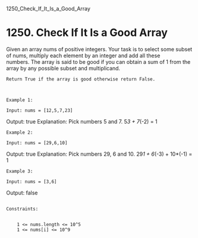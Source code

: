 1250_Check_If_It_Is_a_Good_Array
# 1250. Check If It Is a Good Array

Given an array nums of positive integers. Your task is to select some
        subset of nums, multiply each element by an integer and add all these numbers. The
        array is said to be good if you can obtain a sum
        of 1 from the array by any possible subset and multiplicand.

    Return True if the array is good otherwise return False.
    

     
    Example 1:

    Input: nums = [12,5,7,23]
Output: true
Explanation: Pick numbers 5 and 7.
5*3 + 7*(-2) = 1

    Example 2:

    Input: nums = [29,6,10]
Output: true
Explanation: Pick numbers 29, 6 and 10.
29*1 + 6*(-3) + 10*(-1) = 1

    Example 3:

    Input: nums = [3,6]
Output: false

     
    Constraints:

    
        1 <= nums.length <= 10^5
        1 <= nums[i] <= 10^9